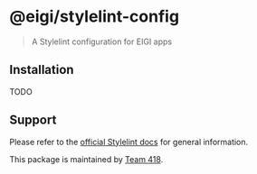 # @eigi/stylelint-config

> A Stylelint configuration for EIGI apps

## Installation

TODO

## Support

Please refer to the [official Stylelint docs](https://stylelint.io/) for general information.

This package is maintained by [Team 418](mailto:418-team@endurance.com).
